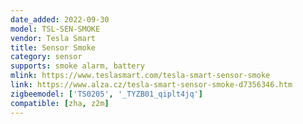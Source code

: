 ```yaml
---
date_added: 2022-09-30
model: TSL-SEN-SMOKE
vendor: Tesla Smart
title: Sensor Smoke
category: sensor
supports: smoke alarm, battery
mlink: https://www.teslasmart.com/tesla-smart-sensor-smoke
link: https://www.alza.cz/tesla-smart-sensor-smoke-d7356346.htm
zigbeemodel: ['TS0205', '_TYZB01_qiplt4jq']
compatible: [zha, z2m]
---
```




